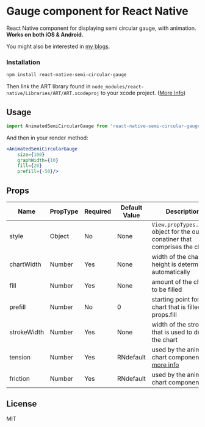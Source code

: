 # Gauge component for React Native
React Native component for displaying semi circular gauge, with animation. **Works on both iOS & Android.**

You might also be interested in [my blogs]( https://crazysigma.com/blogs/).


### Installation
```bash
npm install react-native-semi-circular-gauge
```

Then link the ART library found in `node_modules/react-native/Libraries/ART/ART.xcodeproj`  to your xcode project. ([More Info]( https://facebook.github.io/react-native/docs/linking-libraries-ios.html))

## Usage

```js
import AnimatedSemiCircularGauge from 'react-native-semi-circular-gauge';
```

And then in your render method:

```jsx
<AnimatedSemiCircularGauge
    size={100}
    graphWidth={10}
    fill={20}
    prefill={-50}/>
```

## Props

Name | PropType | Required | Default Value | Description
--- | --- | --- | --- | ---
style | Object | No | None | ```View.propTypes.style``` object for the outer conatiner that comprises the chart
chartWidth | Number | Yes | None | width of the chart, height is determined automatically
fill | Number | Yes | None | amount of the chart to be filled
prefill | Number | No | 0 | starting point for the chart that is filled till props.fill
strokeWidth | Number | Yes | None | width of the stroke that is used to draw the chart
tension | Number | Yes | RNdefault | used by the animated chart component [more info]( https://facebook.github.io/react-native/docs/animations.html)
friction | Number | Yes | RNdefault | used by the animated chart component

## License

MIT
